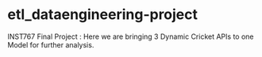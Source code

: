 # etl_dataengineering-project
INST767 Final Project : Here we are bringing 3 Dynamic Cricket APIs to one Model for further analysis.
